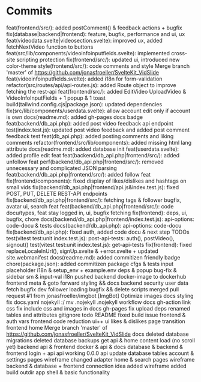 # Commits

feat(frontend/src/): added postComment() & feedback actions + bugfix
fix(database|backend|frontend): feature, bugfix, performance and ui, ux
feat(videodata.svelte|videosection.svelte): improved ux, added fetchNextVideo function to buttons
feat(src/lib/components/videoinfoinputfields.svelte): implemented cross-site scripting protection
fix(frontend/src/): updated ui, introduced new color-theme
style(frontend/src/): code comments and style
Merge branch 'master' of https://github.com/jonasfroeller/SvelteKit_VidSlide
feat(videoinfoinputfields.svelte): added i18n for form-validation
refactor(src/routes/api/api-routes.js): added Route object to improve fetching the rest-api
feat(frontend/src/): added EditVideo UploadVideo & VideoInfoInputFields + 1 popup & 1 toast
build(tailwind.config.cjs|package.json): updated dependencies
fix(src/lib/components/userdata.svelte): allow account edit only if account is own
docs(readme.md): added gh-pages docs badge
feat(backend/db_api.php): added post video feedback api endpoint
test(index.test.js): updated post video feedback and added post comment feedback test
feat(db_api.php): added posting comments and liking comments
refactor(frontend/src/lib/components): added missing html lang attribute
docs(readme.md): added database init
feat(userdata.svelte): added profile edit feat
feat(backend/db_api.php|frontend/src/): added unfollow feat
perf(backend/db_api.php|frontend/src/): removed unnecessary and complicated JSON parsing
feat(backend/db_api.php|frontend/src/): added follow feat
fix(frontend/components): fixed display of likes/dislikes and hashtags on small vids
fix(backend/db_api.php|frontend/api.js&index.test.js): fixed POST, PUT, DELETE REST-API endpoints
fix(backend/db_api.php|frontend/src/): fetching tags & follower bugfix, avatar ui, search feat
feat(backend/db_api.php|frontend/src/): code docu/types, feat stay logged in, ui, bugfix fetching
fix(frontend): deps, ui, bugfix, chore
docs(backend/db_api.php|frontend/index.test.js): api-options: code-docu & tests
docs(backend/db_api.php): api-options: code-docu
fix(backend/db_api.php): fixed auth, added code docu & next step TODOs
test(vitest test:unit index.test.js): post-api-tests: auth(), postVideo(), signout()
test(vitest test:unit index.test.js): get-api-tests
fix(frontend): fixed replaceLocaleInUrl(), signUp.svelte & +error.svelte + updated site.webmanifest
docs(readme.md): added commitizen friendly badge
chore(package.json): added commitizen package
cfgs & tests
input placeholder i18n & setup_env + example.env
deps & popup bug-fix & sidebar sm & input-val i18n
pushed backend docker-image to dockerhub
frontend meta & goto forward
styling && docs
backend security
user data fetch
bugfix
dev follower loading bugfix && delete scripts
merged pull request #1 from jonasfroeller/imgbot
[ImgBot] Optimize images
docs styling fix
docs.yaml
nojekyll :/
mv .nojekyll
.nojekyll
workflow
docs
gh-action
link css fix
include css and images in docs
gh-pages fix
upload
deps
renamed tables and attributes
gitignore
todo
README
fixed build issue
frontend & auth vars
frontend code reduction
ui++
ui
likes & dislikes
page transition
frontend home
Merge branch 'master' of https://github.com/jonasfroeller/SvelteKit_VidSlide
docs
deleted database migrations
deleted database backups
get api & home content load (no scroll yet)
backend api & frontend
docker & api & docs
database & backend & frontend login + api
api working 0.0.0
api update
database tables
account & settings pages wireframe
changed adapter
home & search pages wireframe
backend & database + frontend connection idea
added wireframe
added build outdir
app shell & basic functionality